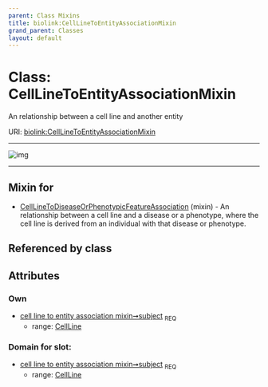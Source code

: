 ```yaml
---
parent: Class Mixins
title: biolink:CellLineToEntityAssociationMixin
grand_parent: Classes
layout: default
---
```


# Class: CellLineToEntityAssociationMixin


An relationship between a cell line and another entity

URI: [biolink:CellLineToEntityAssociationMixin](https://w3id.org/biolink/vocab/CellLineToEntityAssociationMixin)


---

![img](http://yuml.me/diagram/nofunky;dir:TB/class/[CellLine]%3Csubject%201..1-%20[CellLineToEntityAssociationMixin],[CellLineToDiseaseOrPhenotypicFeatureAssociation]uses%20-.-%3E[CellLineToEntityAssociationMixin],[CellLineToDiseaseOrPhenotypicFeatureAssociation],[CellLine])

---


## Mixin for

 * [CellLineToDiseaseOrPhenotypicFeatureAssociation](CellLineToDiseaseOrPhenotypicFeatureAssociation.md) (mixin)  - An relationship between a cell line and a disease or a phenotype, where the cell line is derived from an individual with that disease or phenotype.

## Referenced by class


## Attributes


### Own

 * [cell line to entity association mixin➞subject](cell_line_to_entity_association_mixin_subject.md)  <sub>REQ</sub>
    * range: [CellLine](CellLine.md)

### Domain for slot:

 * [cell line to entity association mixin➞subject](cell_line_to_entity_association_mixin_subject.md)  <sub>REQ</sub>
    * range: [CellLine](CellLine.md)
